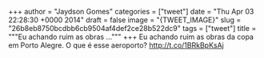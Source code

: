 
+++
author = "Jaydson Gomes"
categories = ["tweet"]
date = "Thu Apr 03 22:28:30 +0000 2014"
draft = false
image = "{TWEET_IMAGE}"
slug = "26b8eb8750bcdbb6cb9504af4def2ce28b522dc9"
tags = ["tweet"]
title = """Eu achando ruim as obras ..."""
+++
Eu achando ruim as obras da copa em Porto Alegre. O que é esse aeroporto? http://t.co/1BRkBpKsAj
